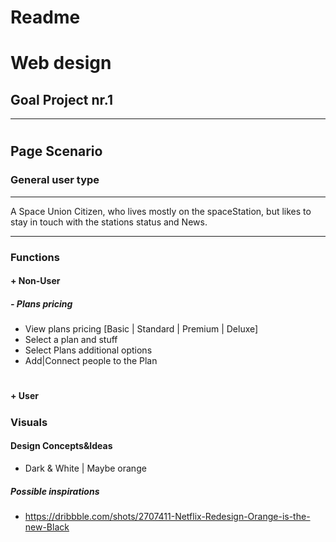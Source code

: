 # Readme

# Web design
## Goal Project nr.1

---

#
## Page Scenario
### General user type
---
A Space Union Citizen, who lives mostly on the spaceStation, but likes to stay in touch with the stations status and News.

---
### Functions
#### + Non-User
##### - Plans pricing
- View plans pricing
[Basic | Standard | Premium | Deluxe]
- Select a plan and stuff
- Select Plans additional options
- Add|Connect people to the Plan
#
#### + User
#####

### Visuals
#### Design Concepts&Ideas
- Dark & White | Maybe orange
##### Possible inspirations <Links>
- https://dribbble.com/shots/2707411-Netflix-Redesign-Orange-is-the-new-Black
